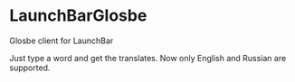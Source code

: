 # LaunchBarGlosbe
Glosbe client for LaunchBar

Just type a word and get the translates. Now only English and Russian are supported.
